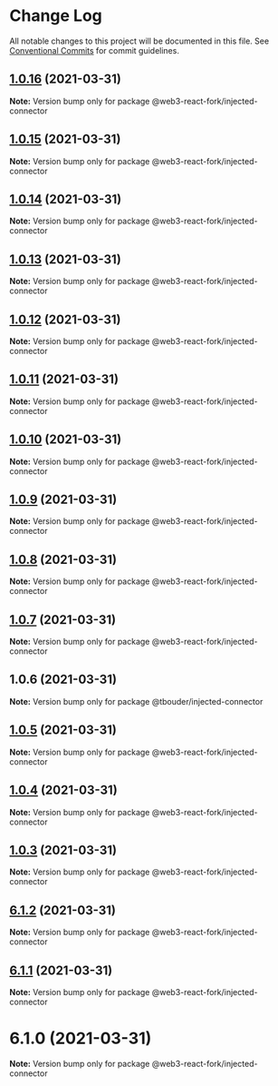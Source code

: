 # Change Log

All notable changes to this project will be documented in this file.
See [Conventional Commits](https://conventionalcommits.org) for commit guidelines.

## [1.0.16](https://github.com/TBouder/web3-react-fork/compare/@web3-react-fork/injected-connector@1.0.15...@web3-react-fork/injected-connector@1.0.16) (2021-03-31)

**Note:** Version bump only for package @web3-react-fork/injected-connector





## [1.0.15](https://github.com/TBouder/web3-react-fork/compare/@web3-react-fork/injected-connector@1.0.14...@web3-react-fork/injected-connector@1.0.15) (2021-03-31)

**Note:** Version bump only for package @web3-react-fork/injected-connector





## [1.0.14](https://github.com/TBouder/web3-react-fork/compare/@web3-react-fork/injected-connector@1.0.13...@web3-react-fork/injected-connector@1.0.14) (2021-03-31)

**Note:** Version bump only for package @web3-react-fork/injected-connector





## [1.0.13](https://github.com/TBouder/web3-react-fork/compare/@web3-react-fork/injected-connector@1.0.12...@web3-react-fork/injected-connector@1.0.13) (2021-03-31)

**Note:** Version bump only for package @web3-react-fork/injected-connector





## [1.0.12](https://github.com/TBouder/web3-react-fork/compare/@web3-react-fork/injected-connector@1.0.11...@web3-react-fork/injected-connector@1.0.12) (2021-03-31)

**Note:** Version bump only for package @web3-react-fork/injected-connector





## [1.0.11](https://github.com/TBouder/web3-react-fork/compare/@web3-react-fork/injected-connector@1.0.10...@web3-react-fork/injected-connector@1.0.11) (2021-03-31)

**Note:** Version bump only for package @web3-react-fork/injected-connector





## [1.0.10](https://github.com/TBouder/web3-react-fork/compare/@web3-react-fork/injected-connector@1.0.9...@web3-react-fork/injected-connector@1.0.10) (2021-03-31)

**Note:** Version bump only for package @web3-react-fork/injected-connector





## [1.0.9](https://github.com/TBouder/web3-react-fork/compare/@web3-react-fork/injected-connector@1.0.8...@web3-react-fork/injected-connector@1.0.9) (2021-03-31)

**Note:** Version bump only for package @web3-react-fork/injected-connector





## [1.0.8](https://github.com/TBouder/web3-react-fork/compare/@web3-react-fork/injected-connector@1.0.7...@web3-react-fork/injected-connector@1.0.8) (2021-03-31)

**Note:** Version bump only for package @web3-react-fork/injected-connector





## [1.0.7](https://github.com/TBouder/web3-react-fork/compare/@web3-react-fork/injected-connector@1.0.5...@web3-react-fork/injected-connector@1.0.7) (2021-03-31)

**Note:** Version bump only for package @web3-react-fork/injected-connector





## 1.0.6 (2021-03-31)

**Note:** Version bump only for package @tbouder/injected-connector





## [1.0.5](https://github.com/TBouder/web3-react-fork/compare/@web3-react-fork/injected-connector@1.0.4...@web3-react-fork/injected-connector@1.0.5) (2021-03-31)

**Note:** Version bump only for package @web3-react-fork/injected-connector





## [1.0.4](https://github.com/TBouder/web3-react-fork/compare/@web3-react-fork/injected-connector@1.0.3...@web3-react-fork/injected-connector@1.0.4) (2021-03-31)

**Note:** Version bump only for package @web3-react-fork/injected-connector





## [1.0.3](https://github.com/TBouder/web3-react-fork/compare/@web3-react-fork/injected-connector@6.1.2...@web3-react-fork/injected-connector@1.0.3) (2021-03-31)

**Note:** Version bump only for package @web3-react-fork/injected-connector





## [6.1.2](https://github.com/TBouder/web3-react-fork/compare/@web3-react-fork/injected-connector@6.1.1...@web3-react-fork/injected-connector@6.1.2) (2021-03-31)

**Note:** Version bump only for package @web3-react-fork/injected-connector





## [6.1.1](https://github.com/TBouder/web3-react-fork/compare/@web3-react-fork/injected-connector@6.1.0...@web3-react-fork/injected-connector@6.1.1) (2021-03-31)

**Note:** Version bump only for package @web3-react-fork/injected-connector





# 6.1.0 (2021-03-31)

**Note:** Version bump only for package @web3-react-fork/injected-connector
